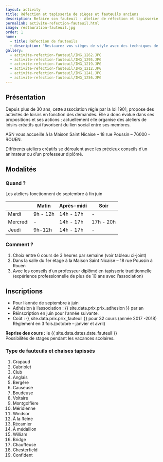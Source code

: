 ```yaml
---
layout: activity
title: Réfection et tapisserie de sièges et fauteuils anciens
description: Refaire son fauteuil - Atelier de réfection et tapisserie de sièges et fauteuils anciens
permalink: activite-refection-fauteuil.html
image: restauration-fauteuil.jpg
order: 1
home:
  - title: Réfection de fauteuils
  - description: "Restaurez vos sièges de style avec des techniques de tapisserie traditionnelles : sangles, ressorts, crins… et l'aide d'un professeur diplômé."
gallery: 
  - activite-refection-fauteuil/IMG_1262.JPG
  - activite-refection-fauteuil/IMG_1295.JPG
  - activite-refection-fauteuil/IMG_1219.JPG
  - activite-refection-fauteuil/IMG_1212.JPG
  - activite-refection-fauteuil/IMG_1241.JPG
  - activite-refection-fauteuil/IMG_1256.JPG
---
```


## Présentation ##

Depuis plus de 30 ans, cette association régie par la loi 1901, propose des activités de loisirs en fonction des demandes. Elle a donc évolué dans ses propositions et ses actions ; actuellement elle organise des ateliers de loisirs créatifs qui favorisent du lien social entre ses membres.

ASN vous accueille à la Maison Saint Nicaise – 18 rue Poussin – 76000 - ROUEN.

Différents ateliers créatifs se déroulent avec les précieux conseils d’un animateur ou d’un professeur diplômé.

## Modalités ##

### Quand ? ###

Les ateliers fonctionnent de septembre à fin juin

<table class="table">
	<thead>
		<th></th>
		<th>Matin</th>
		<th>Après-midi</th>
		<th>Soir</th>
	</thead>
	<tbody>
		<tr>
			<td>Mardi</td>
			<td>9h - 12h</td>
			<td>14h - 17h</td>
			<td>-</td>
		</tr>
		<tr>
			<td>Mercredi</td>
			<td>-</td>
			<td>14h - 17h</td>
			<td>17h - 20h</td>
		</tr>
		<tr>
			<td>Jeudi</td>
			<td>9h-12h</td>
			<td>14h - 17h</td>
			<td>-</td>
		</tr>
	</tbody>	
</table>

### Comment ? ###

 1. Choix entre 6 cours de 3 heures par semaine (voir tableau ci-joint)
 2. Dans la salle du 1er étage à la Maison Saint Nicaise – 18 rue Poussin à Rouen
 3. Avec les conseils d’un professeur diplômé en tapisserie traditionnelle (expérience professionnelle de plus de 10 ans avec l’association)

## Inscriptions ##

 - Pour l’année de septembre à juin
 - Adhésion à l’association : {{ site.data.prix.prix_adhesion }} par an
 - Réinscription en juin pour l’année suivante.
 - Coût : {{ site.data.prix.prix_fauteuil }} pour 32 cours (année 2017 -2018)<br>Règlement en 3 fois.(octobre – janvier et avril)

**Reprise des cours :** le {{ site.data.dates.date_fauteuil }}<br>
Possibilités de stages pendant les vacances scolaires.

<h3>Type de fauteuils et chaises tapissés</h3>

<ol class="column">
	<li>Crapaud</li>
	<li>Cabriolet</li>
	<li>Club</li>
	<li>Anglais</li>
	<li>Bergère</li>
	<li>Causeuse</li>
	<li>Boudeuse</li>
	<li>Voltaire</li>
	<li>Montgolfière</li>
	<li>Méridienne</li>
	<li>Windsor</li>
	<li>À la Reine</li>
	<li>Récamier</li>
	<li>À médaillon</li>
	<li>William</li>
	<li>Bridge</li>
	<li>Chauffeuse</li>
	<li>Chesterfield</li>
	<li>Confident</li>
</ol>

